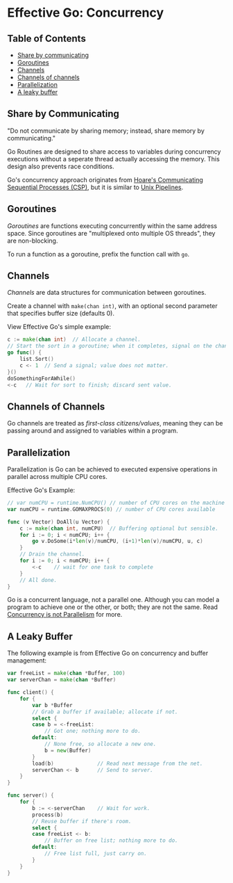 # Effective Go: Concurrency

## Table of Contents

- [Share by communicating](#share-by-communicating)
- [Goroutines](#goroutines)
- [Channels](#channels)
- [Channels of channels](#channels-of-channels)
- [Parallelization](#parallelization)
- [A leaky buffer](#a-leaky-buffer)

## Share by Communicating

"Do not communicate by sharing memory; instead, share memory by communicating."

Go Routines are designed to share access to variables during concurrency executions without a seperate thread actually accessing the memory. This design also prevents race conditions.

Go's concurrency approach originates from [Hoare's Communicating Sequential Processes (CSP)](https://en.wikipedia.org/wiki/Communicating_sequential_processes), but it is similar to [Unix Pipelines](<https://en.wikipedia.org/wiki/Pipeline_(Unix)>).

## Goroutines

_Goroutines_ are functions executing concurrently within the same address space. Since goroutines are "multiplexed onto multiple OS threads", they are non-blocking.

To run a function as a goroutine, prefix the function call with `go`.

## Channels

_Channels_ are data structures for communication between goroutines.

Create a channel with `make(chan int)`, with an optional second parameter that specifies buffer size (defaults 0).

View Effective Go's simple example:

```go
c := make(chan int)  // Allocate a channel.
// Start the sort in a goroutine; when it completes, signal on the channel.
go func() {
    list.Sort()
    c <- 1  // Send a signal; value does not matter.
}()
doSomethingForAWhile()
<-c   // Wait for sort to finish; discard sent value.
```

## Channels of Channels

Go channels are treated as _first-class citizens/values_, meaning they can be passing around and assigned to variables within a program.

## Parallelization

Parallelization is Go can be achieved to executed expensive operations in parallel across multiple CPU cores.

Effective Go's Example:

```go
// var numCPU = runtime.NumCPU() // number of CPU cores on the machine
var numCPU = runtime.GOMAXPROCS(0) // number of CPU cores available

func (v Vector) DoAll(u Vector) {
    c := make(chan int, numCPU)  // Buffering optional but sensible.
    for i := 0; i < numCPU; i++ {
        go v.DoSome(i*len(v)/numCPU, (i+1)*len(v)/numCPU, u, c)
    }
    // Drain the channel.
    for i := 0; i < numCPU; i++ {
        <-c    // wait for one task to complete
    }
    // All done.
}
```

Go is a concurrent language, not a parallel one. Although you can model a program to achieve one or the other, or both; they are not the same. Read [Concurrency is not Parallelism](https://go.dev/blog/waza-talk) for more.

## A Leaky Buffer

The following example is from Effective Go on concurrency and buffer management:

```go
var freeList = make(chan *Buffer, 100)
var serverChan = make(chan *Buffer)

func client() {
    for {
        var b *Buffer
        // Grab a buffer if available; allocate if not.
        select {
        case b = <-freeList:
            // Got one; nothing more to do.
        default:
            // None free, so allocate a new one.
            b = new(Buffer)
        }
        load(b)              // Read next message from the net.
        serverChan <- b      // Send to server.
    }
}

func server() {
    for {
        b := <-serverChan    // Wait for work.
        process(b)
        // Reuse buffer if there's room.
        select {
        case freeList <- b:
            // Buffer on free list; nothing more to do.
        default:
            // Free list full, just carry on.
        }
    }
}
```
